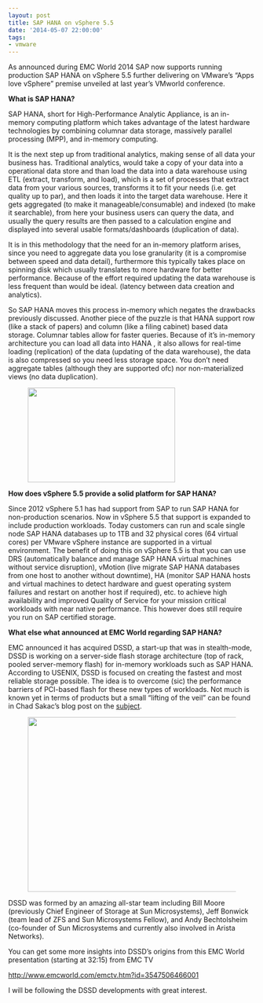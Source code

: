 ```yaml
---
layout: post
title: SAP HANA on vSphere 5.5
date: '2014-05-07 22:00:00'
tags:
- vmware
---
```


As announced during EMC World 2014 SAP now supports running production SAP HANA on vSphere 5.5 further delivering on VMware’s “Apps love vSphere” premise unveiled at last year’s VMworld conference.

**What is SAP HANA?**

SAP HANA, short for High-Performance Analytic Appliance, is an in-memory computing platform which takes advantage of the latest hardware technologies by combining columnar data storage, massively parallel processing (MPP), and in-memory computing.

It is the next step up from traditional analytics, making sense of all data your business has. Traditional analytics, would take a copy of your data into a operational data store and than load the data into a data warehouse using ETL (extract, transform, and load), which is a set of processes that extract data from your various sources, transforms it to fit your needs (i.e. get quality up to par), and then loads it into the target data warehouse. Here it gets aggregated (to make it manageable/consumable) and indexed (to make it searchable), from here your business users can query the data, and usually the query results are then passed to a calculation engine and displayed into several usable formats/dashboards (duplication of data).

It is in this methodology that the need for an in-memory platform arises, since you need to aggregate data you lose granularity (it is a compromise between speed and data detail), furthermore this typically takes place on spinning disk which usually translates to more hardware for better performance. Because of the effort required updating the data warehouse is less frequent than would be ideal. (latency between data creation and analytics).

So SAP HANA moves this process in-memory which negates the drawbacks previously discussed. Another piece of the puzzle is that HANA support row (like a stack of papers) and column (like a filing cabinet) based data storage. Columnar tables allow for faster queries. Because of it’s in-memory architecture you can load all data into HANA , it also allows for real-time loading (replication) of the data (updating of the data warehouse), the data is also compressed so you need less storage space. You don’t need aggregate tables (although they are supported ofc) nor non-materialized views (no data duplication).

<figure class="kg-card kg-image-card"><img src=" __GHOST_URL__ /content/images/2021/08/hana1.png" class="kg-image" alt loading="lazy" width="300" height="193"></figure>

**How does vSphere 5.5 provide a solid platform for SAP HANA?**

Since 2012 vSphere 5.1 has had support from SAP to run SAP HANA for non-production scenarios. Now in vSphere 5.5 that support is expanded to include production workloads. Today customers can run and scale single node SAP HANA databases up to 1TB and 32 physical cores (64 virtual cores) per VMware vSphere instance are supported in a virtual environment. The benefit of doing this on vSphere 5.5 is that you can use DRS (automatically balance and manage SAP HANA virtual machines without service disruption), vMotion (live migrate SAP HANA databases from one host to another without downtime), HA (monitor SAP HANA hosts and virtual machines to detect hardware and guest operating system failures and restart on another host if required), etc. to achieve high availability and improved Quality of Service for your mission critical workloads with near native performance. This however does still require you run on SAP certified storage.

**What else what announced at EMC World regarding SAP HANA?**

EMC announced it has acquired DSSD, a start-up that was in stealth-mode, DSSD is working on a server-side flash storage architecture (top of rack, pooled server-memory flash) for in-memory workloads such as SAP HANA. According to USENIX, DSSD is focused on creating the fastest and most reliable storage possible. The idea is to overcome (sic) the performance barriers of PCI-based flash for these new types of workloads. Not much is known yet in terms of products but a small “lifting of the veil” can be found in Chad Sakac’s blog post on the [subject](http://virtualgeek.typepad.com/virtual_geek/2014/05/a-new-5th-branch-in-the-storage-tree-of-life.html?cid=6a00e552e53bd2883301a511b19b84970c).

<figure class="kg-card kg-image-card"><img src=" __GHOST_URL__ /content/images/2021/08/hana2.jpg" class="kg-image" alt loading="lazy" width="597" height="356"></figure>

DSSD was formed by an amazing all-star team including Bill Moore (previously Chief Engineer of Storage at Sun Microsystems), Jeff Bonwick (team lead of ZFS and Sun Microsystems Fellow), and Andy Bechtolsheim (co-founder of Sun Microsystems and currently also involved in Arista Networks).

You can get some more insights into DSSD’s origins from this EMC World presentation (starting at 32:15) from EMC TV

http://www.emcworld.com/emctv.htm?id=3547506466001

I will be following the DSSD developments with great interest.

